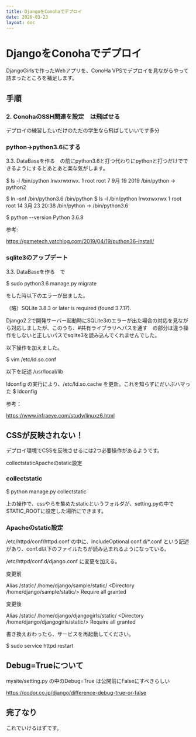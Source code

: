 ```yaml
---
title: DjangoをConohaでデプロイ
date: 2020-03-23
layout: doc
---
```


# DjangoをConohaでデプロイ

DjangoGirlsで作ったWebアプリを、ConoHa VPSでデプロイを見ながらやって詰まったところを補足します。

## 手順

### 2. ConohaのSSH関連を設定　は飛ばせる

デプロイの練習したいだけのただの学生なら飛ばしていいです多分

### python→python3.6にする

3.3. DataBaseを作る　の前にpython3.6と打つ代わりにpythonと打つだけでできるようにするとあとあと楽な気がします。

$ ls -l /bin/python
lrwxrwxrwx. 1 root root 7  9月 19  2019 /bin/python -> python2

$ ln -snf /bin/python3.6 /bin/python
$ ls -l /bin/python
lrwxrwxrwx 1 root root 14  3月 23 20:38 /bin/python -> /bin/python3.6

$ python --version
Python 3.6.8

参考:

https://gametech.vatchlog.com/2019/04/19/puthon36-install/

### sqlite3のアップデート

3.3. DataBaseを作る　で

$ sudo python3.6 manage.py migrate

をした時以下のエラーが出ました。

（略）SQLite 3.8.3 or later is required (found 3.7.17).

Django2.2で開発サーバー起動時にSQLite3のエラーが出た場合の対応を見ながら対応しましたが、このうち、#共有ライブラリへパスを通す　の部分は違う操作をしないと正しいパスでsqlite3を読み込んでくれませんでした。

以下操作を加えました。

$ vim /etc/ld.so.conf

以下を記述
/usr/local/lib 

ldconfig の実行により、/etc/ld.so.cache を更新。これを知らずにだいぶハマった
$ ldconfig

参考：

https://www.infraeye.com/study/linuxz6.html

## CSSが反映されない！

デプロイ環境でCSSを反映させるには2つ必要操作があるようです。

collectstaticApacheのstatic設定

### collectstatic

$ python manage.py collectstatic

上の操作で、cssやらを集めたstaticというフォルダが、setting.pyの中でSTATIC_ROOTに設定した場所にできます。

### Apacheのstatic設定

/etc/httpd/conf/httpd.conf の中に、IncludeOptional conf.d/*.conf という記述があり、conf.d以下のファイルたちが読み込まれるようになっている。

/etc/httpd/conf.d/django.conf に変更を加える。

変更前

Alias /static/ /home/django/sample/static/
<Directory /home/django/sample/static/>
    Require all granted
</Directory>

変更後

Alias /static/ /home/django/djangogirls/static/
<Directory /home/django/djangogirls/static/>
    Require all granted
</Directory>

書き換えおわったら、サービスを再起動してください。

$ sudo service httpd restart

## Debug=Trueについて

mysite/setting.py の中のDebug=True は公開前にFalseにすべきらしい

https://codor.co.jp/django/difference-debug-true-or-false

## 完了なり

これでいけるはずです。